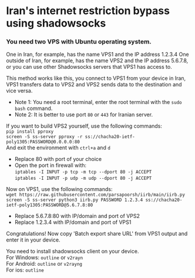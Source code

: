 # Iran's internet restriction bypass using shadowsocks

### You need two VPS with Ubuntu operating system.
One in Iran, for example, has the name VPS1 and the IP address 1.2.3.4
One outside of Iran, for example, has the name VPS2 and the IP address 5.6.7.8, or you can use other Shadowsocks servers that VPS1 has access to.

This method works like this, you connect to VPS1 from your device in Iran, VPS1 transfers data to VPS2 and VPS2 sends data to the destination and vice versa.

- Note 1: You need a root terminal, enter the root terminal with the `sudo bash` command.
- Note 2: It is better to use port `80` or `443` for Iranian server.

If you want to build VPS2 yourself, use the following commands:  
`pip install pproxy`  
`screen -S ss-server pproxy -r ss://chacha20-ietf-poly1305:PASSWORD@0.0.0.0:80`  
And exit the environment with `ctrl+a` and `d`
- Replace 80 with port of your choice
- Open the port in firewall with:  
`iptables -I INPUT -p tcp -m tcp --dport 80 -j ACCEPT`  
`iptables -I INPUT -p udp -m udp --dport 80 -j ACCEPT`  

Now on VPS1, use the following commands:  
`wget https://raw.githubusercontent.com/parsapoorsh/iirb/main/iirb.py`  
`screen -S ss-server python3 iirb.py PASSWORD 1.2.3.4 ss://chacha20-ietf-poly1305:PASSWORD@5.6.7.8:80`  
- Replace 5.6.7.8:80 with IP/domain and port of VPS2
- Replace 1.2.3.4 with IP/domain and port of VPS1

Congratulations! Now copy 'Batch export share URL' from VPS1 output and enter it in your device.

You need to install shadowsocks client on your device.  
For Windows: `outline` or `v2rayn`  
For Android: `outline` or `v2rayng`  
For ios: `outline`  
